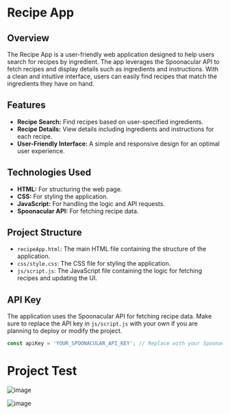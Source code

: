 # Recipe App

## Overview

The Recipe App is a user-friendly web application designed to help users search for recipes by ingredient. The app leverages the Spoonacular API to fetch recipes and display details such as ingredients and instructions. With a clean and intuitive interface, users can easily find recipes that match the ingredients they have on hand.

## Features

- **Recipe Search:** Find recipes based on user-specified ingredients.
- **Recipe Details:** View details including ingredients and instructions for each recipe.
- **User-Friendly Interface:** A simple and responsive design for an optimal user experience.

## Technologies Used

- **HTML:** For structuring the web page.
- **CSS:** For styling the application.
- **JavaScript:** For handling the logic and API requests.
- **Spoonacular API:** For fetching recipe data.

## Project Structure

- `recipeApp.html`: The main HTML file containing the structure of the application.
- `css/style.css`: The CSS file for styling the application.
- `js/script.js`: The JavaScript file containing the logic for fetching recipes and updating the UI.

## API Key

The application uses the Spoonacular API for fetching recipe data. Make sure to replace the API key in `js/script.js` with your own if you are planning to deploy or modify the project.

```javascript
const apiKey = 'YOUR_SPOONACULAR_API_KEY'; // Replace with your Spoonacular API key
```

# Project Test

![image](https://github.com/user-attachments/assets/cb534ee7-ac82-4acf-b2b0-d92b92e1cccc)

![image](https://github.com/user-attachments/assets/a2875281-03a1-4f6e-80d3-84a2060a1800)
